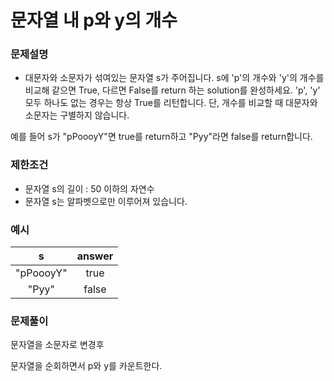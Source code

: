 # 문자열 내 p와 y의 개수

### 문제설명
- 대문자와 소문자가 섞여있는 문자열 s가 주어집니다. s에 'p'의 개수와 'y'의 개수를 비교해 같으면 True, 다르면 False를 return 하는 solution를 완성하세요. 'p', 'y' 모두 하나도 없는 경우는 항상 True를 리턴합니다. 단, 개수를 비교할 때 대문자와 소문자는 구별하지 않습니다.

예를 들어 s가 "pPoooyY"면 true를 return하고 "Pyy"라면 false를 return합니다.


### 제한조건

- 문자열 s의 길이 : 50 이하의 자연수
- 문자열 s는 알파벳으로만 이루어져 있습니다.

### 예시

|s|answer|
|:---:|:---:|
|"pPoooyY"|true|
|"Pyy"|false|


### 문제풀이

문자열을 소문자로 변경후

문자열을 순회하면서 p와 y를 카운트한다.